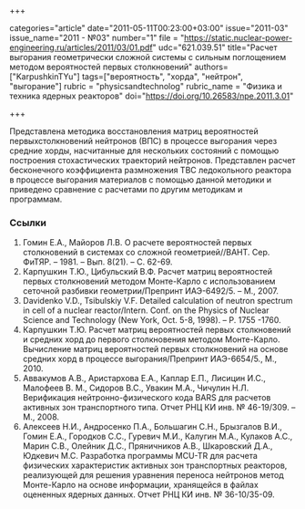 +++

categories="article"
date="2011-05-11T00:23:00+03:00"
issue="2011-03"
issue_name="2011 - №03"
number="1"
file = "https://static.nuclear-power-engineering.ru/articles/2011/03/01.pdf"
udc="621.039.51"
title="Расчет выгорания геометрически сложной системы с сильным поглощением методом вероятностей первых столкновений"
authors=["KarpushkinTYu"]
tags=["вероятность", "хорда", "нейтрон", "выгорание"]
rubric = "physicsandtechnolog"
rubric_name = "Физика и техника ядерных реакторов"
doi="https://doi.org/10.26583/npe.2011.3.01"

+++

Представлена методика восстановления матриц вероятностей первыхстолкновений нейтронов (ВПС) в процессе выгорания через средние хорды, насчитанные для нескольких состояний с помощью построения стохастических траекторий нейтронов. Представлен расчет бесконечного коэффициента размножения ТВС ледокольного реактора в процессе выгорания материалов с помощью данной методики и приведено сравнение с расчетами по другим методикам и программам.

### Ссылки

1. Гомин Е.А., Майоров Л.В. О расчете вероятностей первых столкновений в системах со сложной геометрией//ВАНТ. Сер. ФиТЯР. – 1981. – Вып. 8(21). – С. 62-69.
2. Карпушкин Т.Ю., Цибульский В.Ф. Расчет матриц вероятностей первых столкновений методом Монте-Карло с использованием сеточной разбивки геометрии/Препринт ИАЭ-6492/5. – М., 2007.
3. Davidenko V.D., Tsibulskiy V.F. Detailed calculation of neutron spectrum in cell of a nuclear reactor/Intern. Conf. on the Physics of Nuclear Science and Technology (New York, Oct. 5-8, 1998). – Р. 1755 -1760.
4. Карпушкин Т.Ю. Расчет матриц вероятностей первых столкновений и средних хорд до первого столкновения методом Монте-Карло. Вычисление матриц вероятностей первых столкновений на основе средних хорд в процессе выгорания/Препринт ИАЭ-6654/5., М., 2010.
5. Аввакумов А.В., Аристархова Е.А., Каплар Е.П., Лисицин И.С., Малофеев В. М., Сидоров В.С., Увакин М.А., Чичулин Н.Л. Верификация нейтронно-физического кода BARS для расчетов активных зон транспортного типа. Отчет РНЦ КИ инв. № 46-19/309. – М., 2008.
6. Алексеев Н.И., Андросенко П.А., Большагин С.Н., Брызгалов В.И., Гомин Е.А., Городков С.С., Гуревич М.И., Калугин М.А., Кулаков А.С., Марин С.В., Олейник Д.С., Пряничников А.В., Шкаровский Д.А., Юдкевич М.С. Разработка программы MCU-TR для расчета физических характеристик активных зон транспортных реакторов, реализующей для решения уравнения переноса нейтронов метод Монте-Карло на основе информации, хранящейся в файлах оцененных ядерных данных. Отчет РНЦ КИ инв. № 36-10/35-09.